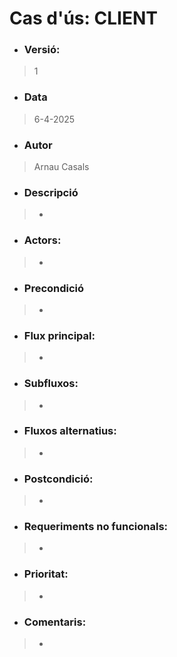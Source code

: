 # **Cas d'ús: CLIENT**

- ### **Versió:**
> 1

- ### **Data**
> 6-4-2025

- ### **Autor** 
> Arnau Casals

- ### **Descripció**
> -

- ### **Actors:** 
> -

- ### **Precondició** 
> -

- ### **Flux principal:** 
> -

- ### **Subfluxos:** 
> -

- ### **Fluxos alternatius:** 
> -

- ### **Postcondició:** 
> -

- ### **Requeriments no funcionals:** 
> -

- ### **Prioritat:** 
> -

- ### **Comentaris:** 
> -

